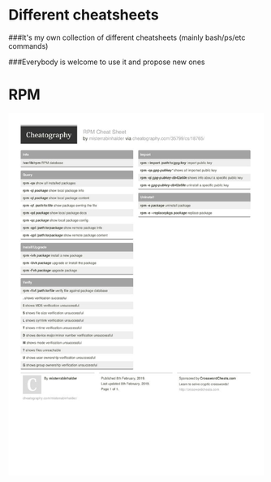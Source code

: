 # Different cheatsheets

###It's my own collection of different cheatsheets (mainly bash/ps/etc commands)

###Everybody is welcome to use it and propose new ones

# RPM
![RPM](https://github.com/SvyatoslavFedynyak/cheatsheets/blob/master/files/rpm.jpg)
